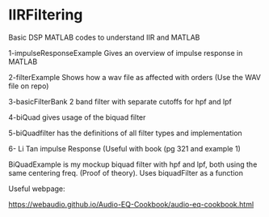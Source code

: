 # IIRFiltering
Basic DSP MATLAB codes to understand IIR and MATLAB

1-impulseResponseExample Gives an overview of impulse response in MATLAB

2-filterExample Shows how a wav file as affected with orders (Use the WAV file on repo)

3-basicFilterBank 2 band filter with separate cutoffs for hpf and lpf

4-biQuad gives usage of the biquad filter

5-biQuadfilter has the definitions of all filter types and implementation

6- Li Tan impulse Response (Useful with book (pg 321 and example 1)

BiQuadExample is my mockup biquad filter with hpf and lpf, both using the same centering freq. (Proof of theory). Uses biquadFilter as a function

Useful webpage:

https://webaudio.github.io/Audio-EQ-Cookbook/audio-eq-cookbook.html
